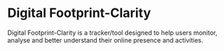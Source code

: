 # Digital Footprint-Clarity
Digital Footprint-Clarity is a tracker/tool designed to help users monitor, analyse and better understand their online presence and activities.
